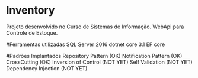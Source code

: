 # Inventory
Projeto desenvolvido no Curso de Sistemas de Informação.
WebApi para Controle de Estoque.

#Ferramentas utilizadas
SQL Server 2016
dotnet core 3.1
EF core

#Padrões Implantados
Repository Pattern (OK)
Notification Pattern (OK)
CrossCutting (OK)
Inversion of Control (NOT YET)
Self Validation (NOT YET)
Dependency Injection (NOT YET)
